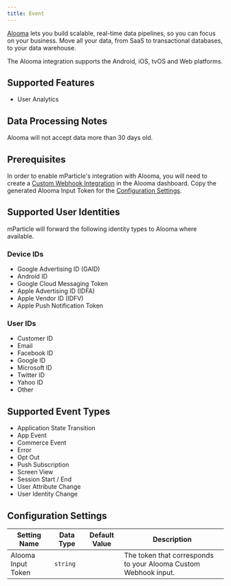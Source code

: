 ```yaml
---
title: Event
---
```


[Alooma](https://www.alooma.com/) lets you build scalable, real-time data pipelines, so you can focus on your business. Move all your data, from SaaS to transactional databases, to your data warehouse.

The Alooma integration supports the Android, iOS, tvOS and Web platforms.

## Supported Features

* User Analytics

## Data Processing Notes

Alooma will not accept data more than 30 days old.

## Prerequisites

In order to enable mParticle's integration with Alooma, you will need to create a [Custom Webhook Integration](https://support.alooma.com/hc/en-us/articles/360000714372-Custom-Webhook-Integration) in the Alooma dashboard. Copy the generated Alooma Input Token for the [Configuration Settings](#configuration-settings). 

## Supported User Identities

mParticle will forward the following identity types to Alooma where available.

### Device IDs

* Google Advertising ID (GAID)
* Android ID
* Google Cloud Messaging Token
* Apple Advertising ID (IDFA)
* Apple Vendor ID (IDFV)
* Apple Push Notification Token

### User IDs

* Customer ID
* Email
* Facebook ID
* Google ID
* Microsoft ID
* Twitter ID
* Yahoo ID
* Other

## Supported Event Types

* Application State Transition
* App Event
* Commerce Event
* Error
* Opt Out
* Push Subscription
* Screen View
* Session Start / End
* User Attribute Change
* User Identity Change

## Configuration Settings

Setting Name| Data Type | Default Value | Description
| --- | --- | --- | --- |
Alooma Input Token| `string` | | The token that corresponds to your Alooma Custom Webhook input.
